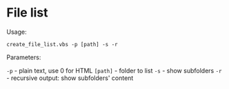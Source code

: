 # File list

Usage:

`create_file_list.vbs -p [path] -s -r`

Parameters:

`-p`	  	- plain text, use 0 for HTML
`[path]`	- folder to list
`-s`  		- show subfolders
`-r`	  	- recursive output: show subfolders' content
